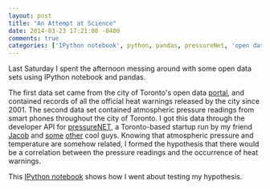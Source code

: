 ```yaml
---
layout: post
title: "An Attempt at Science"
date: 2014-03-23 17:21:08 -0400
comments: true
categories: ['IPython notebook', python, pandas, pressureNet, 'open data', 'data analysis', 'Cumulonimbus Inc.', Toronto, weather]
---
```


Last Saturday I spent the afternoon messing around with some open data sets using IPython notebook and pandas.  

<!--more-->

The first data set came from the city of Toronto's open data [portal](http://www1.toronto.ca/wps/portal/contentonly?vgnextoid=9e56e03bb8d1e310VgnVCM10000071d60f89RCRD), and contained records of all the official heat warnings released by the city since 2001.  The second data set contained atmospheric pressure readings from smart phones throughout the city of Toronto.  I got this data through the developer API for [pressureNET](http://pressurenet.io/), a Toronto-based startup run by my friend [Jacob](http://jacobsheehy.com/) and [some](http://philippejones.com/) [other](http://jaredkerim.com/) cool guys.  Knowing that atmospheric pressure and temperature are somehow related, I formed the hypothesis that there would be a correlation between the pressure readings and the occurrence of heat warnings.  

This [IPython notebook](http://nbviewer.ipython.org/gist/anonymous/137e0bd2a813decb1bfc) shows how I went about testing my hypothesis.
